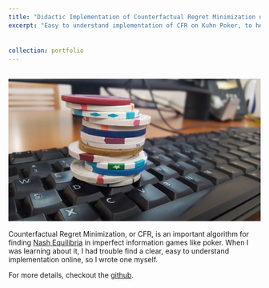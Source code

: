 ```yaml
---
title: "Didactic Implementation of Counterfactual Regret Minimization on Kuhn Poker"
excerpt: "Easy to understand implementation of CFR on Kuhn Poker, to help people learn about the algorithm. [image source](https://www.scientificamerican.com/article/time-to-fold-humans-poker-playing-ai-beats-pros-at-texas-hold-rsquo-em/)<br/><img src='/images/poker_big.jpeg'>"


collection: portfolio
---
```

<br/><img src='/images/poker.jpeg'>

Counterfactual Regret Minimization, or CFR, is an important algorithm for finding [Nash Equilibria](https://en.wikipedia.org/wiki/Nash_equilibrium) in imperfect information games like poker. When I was learning about it, I had trouble find a clear, easy to understand implementation online, so I wrote one myself.


For more details, checkout the [github](https://github.com/Jgoldfeder/CounterfactualRegretMinimization).
